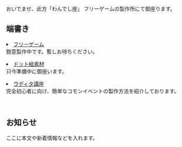 <link rel="stylesheet" href="assets/css/custom.css">
おいでませ、此方「わんでし座」  
フリーゲームの製作所にて御座ります。

  <div>
    <h2>端書き</h2>  
    <p><li><a href="{{ site.baseurl }}/pages/games.md">フリーゲーム</a></li>
    鋭意製作中です。暫しお待ちください。</p>
    <p><li><a href="{{ site.baseurl }}/pages/dot-assets.md">ドット絵素材</a></li>
    只今準備中に御座います。</p>
    <p><li><a href="{{ site.baseurl }}/pages/tutorials.md">ウディタ講座</a></li>
    完全初心者に向け、簡単なコモンイベントの製作方法を紹介しております。</p>
    <br>
    <h2>お知らせ</h2>
    <p>ここに本文や新着情報などを入れます。</p>
  </div>
